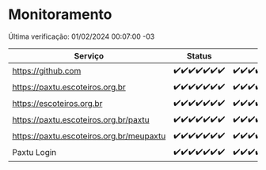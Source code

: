 # Monitoramento

Última verificação: 01/02/2024 00:07:00 -03

|Serviço|Status|Últimas 24h|
|---|---|---|
|https://github.com|<span title="2024-01-25: OK=24">✔️</span><span title="2024-01-26: OK=24">✔️</span><span title="2024-01-27: OK=24">✔️</span><span title="2024-01-28: OK=24">✔️</span><span title="2024-01-29: OK=24">✔️</span><span title="2024-01-30: OK=24">✔️</span><span title="2024-01-31: OK=4">✔️</span>|<span title="31/01/2024 01:07:00 -03 : 200">✔️</span><span title="31/01/2024 02:05:00 -03 : 200">✔️</span><span title="31/01/2024 03:08:00 -03 : 200">✔️</span><span title="31/01/2024 04:06:00 -03 : 200">✔️</span><span title="31/01/2024 05:08:00 -03 : 200">✔️</span><span title="31/01/2024 06:06:00 -03 : 200">✔️</span><span title="31/01/2024 07:06:00 -03 : 200">✔️</span><span title="31/01/2024 08:03:00 -03 : 200">✔️</span><span title="31/01/2024 09:10:00 -03 : 200">✔️</span><span title="31/01/2024 10:04:00 -03 : 200">✔️</span><span title="31/01/2024 11:05:00 -03 : 200">✔️</span><span title="31/01/2024 12:05:00 -03 : 200">✔️</span><span title="31/01/2024 13:07:00 -03 : 200">✔️</span><span title="31/01/2024 14:06:00 -03 : 200">✔️</span><span title="31/01/2024 15:06:00 -03 : 200">✔️</span><span title="31/01/2024 16:02:00 -03 : 200">✔️</span><span title="31/01/2024 17:06:00 -03 : 200">✔️</span><span title="31/01/2024 18:06:00 -03 : 200">✔️</span><span title="31/01/2024 19:05:00 -03 : 200">✔️</span><span title="31/01/2024 20:05:00 -03 : 200">✔️</span><span title="31/01/2024 21:31:00 -03 : 200">✔️</span><span title="31/01/2024 22:43:00 -03 : 200">✔️</span><span title="31/01/2024 23:17:00 -03 : 200">✔️</span><span title="01/02/2024 00:07:00 -03 : 200">✔️</span>|
|https://paxtu.escoteiros.org.br|<span title="2024-01-25: OK=24">✔️</span><span title="2024-01-26: OK=24">✔️</span><span title="2024-01-27: OK=24">✔️</span><span title="2024-01-28: OK=24">✔️</span><span title="2024-01-29: OK=24">✔️</span><span title="2024-01-30: OK=24">✔️</span><span title="2024-01-31: OK=4">✔️</span>|<span title="31/01/2024 01:07:00 -03 : 200">✔️</span><span title="31/01/2024 02:05:00 -03 : 200">✔️</span><span title="31/01/2024 03:08:00 -03 : 200">✔️</span><span title="31/01/2024 04:06:00 -03 : 200">✔️</span><span title="31/01/2024 05:08:00 -03 : 200">✔️</span><span title="31/01/2024 06:06:00 -03 : 200">✔️</span><span title="31/01/2024 07:06:00 -03 : 200">✔️</span><span title="31/01/2024 08:03:00 -03 : 200">✔️</span><span title="31/01/2024 09:10:00 -03 : 200">✔️</span><span title="31/01/2024 10:04:00 -03 : 200">✔️</span><span title="31/01/2024 11:05:00 -03 : 200">✔️</span><span title="31/01/2024 12:05:00 -03 : 200">✔️</span><span title="31/01/2024 13:07:00 -03 : 200">✔️</span><span title="31/01/2024 14:06:00 -03 : 200">✔️</span><span title="31/01/2024 15:06:00 -03 : 200">✔️</span><span title="31/01/2024 16:02:00 -03 : 200">✔️</span><span title="31/01/2024 17:06:00 -03 : 200">✔️</span><span title="31/01/2024 18:06:00 -03 : 200">✔️</span><span title="31/01/2024 19:05:00 -03 : 200">✔️</span><span title="31/01/2024 20:05:00 -03 : 200">✔️</span><span title="31/01/2024 21:31:00 -03 : 200">✔️</span><span title="31/01/2024 22:43:00 -03 : 200">✔️</span><span title="31/01/2024 23:17:00 -03 : 200">✔️</span><span title="01/02/2024 00:07:00 -03 : 200">✔️</span>|
|https://escoteiros.org.br|<span title="2024-01-25: OK=24">✔️</span><span title="2024-01-26: OK=24">✔️</span><span title="2024-01-27: OK=24">✔️</span><span title="2024-01-28: OK=24">✔️</span><span title="2024-01-29: OK=24">✔️</span><span title="2024-01-30: OK=24">✔️</span><span title="2024-01-31: OK=4">✔️</span>|<span title="31/01/2024 01:07:00 -03 : 200">✔️</span><span title="31/01/2024 02:05:00 -03 : 200">✔️</span><span title="31/01/2024 03:08:00 -03 : 200">✔️</span><span title="31/01/2024 04:06:00 -03 : 200">✔️</span><span title="31/01/2024 05:08:00 -03 : 200">✔️</span><span title="31/01/2024 06:06:00 -03 : 200">✔️</span><span title="31/01/2024 07:06:00 -03 : 200">✔️</span><span title="31/01/2024 08:03:00 -03 : 200">✔️</span><span title="31/01/2024 09:10:00 -03 : 200">✔️</span><span title="31/01/2024 10:04:00 -03 : 200">✔️</span><span title="31/01/2024 11:05:00 -03 : 200">✔️</span><span title="31/01/2024 12:05:00 -03 : 200">✔️</span><span title="31/01/2024 13:07:00 -03 : 200">✔️</span><span title="31/01/2024 14:06:00 -03 : 200">✔️</span><span title="31/01/2024 15:06:00 -03 : 200">✔️</span><span title="31/01/2024 16:02:00 -03 : 200">✔️</span><span title="31/01/2024 17:06:00 -03 : 200">✔️</span><span title="31/01/2024 18:06:00 -03 : 200">✔️</span><span title="31/01/2024 19:05:00 -03 : 200">✔️</span><span title="31/01/2024 20:05:00 -03 : 200">✔️</span><span title="31/01/2024 21:31:00 -03 : 200">✔️</span><span title="31/01/2024 22:43:00 -03 : 200">✔️</span><span title="31/01/2024 23:17:00 -03 : 200">✔️</span><span title="01/02/2024 00:07:00 -03 : 200">✔️</span>|
|https://paxtu.escoteiros.org.br/paxtu|<span title="2024-01-25: OK=24">✔️</span><span title="2024-01-26: OK=24">✔️</span><span title="2024-01-27: OK=24">✔️</span><span title="2024-01-28: OK=24">✔️</span><span title="2024-01-29: OK=24">✔️</span><span title="2024-01-30: OK=24">✔️</span><span title="2024-01-31: OK=4">✔️</span>|<span title="31/01/2024 01:07:00 -03 : 200">✔️</span><span title="31/01/2024 02:05:00 -03 : 200">✔️</span><span title="31/01/2024 03:08:00 -03 : 200">✔️</span><span title="31/01/2024 04:06:00 -03 : 200">✔️</span><span title="31/01/2024 05:08:00 -03 : 200">✔️</span><span title="31/01/2024 06:06:00 -03 : 200">✔️</span><span title="31/01/2024 07:06:00 -03 : 200">✔️</span><span title="31/01/2024 08:03:00 -03 : 200">✔️</span><span title="31/01/2024 09:10:00 -03 : 200">✔️</span><span title="31/01/2024 10:04:00 -03 : 200">✔️</span><span title="31/01/2024 11:05:00 -03 : 200">✔️</span><span title="31/01/2024 12:05:00 -03 : 200">✔️</span><span title="31/01/2024 13:07:00 -03 : 200">✔️</span><span title="31/01/2024 14:06:00 -03 : 200">✔️</span><span title="31/01/2024 15:06:00 -03 : 200">✔️</span><span title="31/01/2024 16:02:00 -03 : 200">✔️</span><span title="31/01/2024 17:06:00 -03 : 200">✔️</span><span title="31/01/2024 18:06:00 -03 : 200">✔️</span><span title="31/01/2024 19:05:00 -03 : 200">✔️</span><span title="31/01/2024 20:05:00 -03 : 200">✔️</span><span title="31/01/2024 21:31:00 -03 : 200">✔️</span><span title="31/01/2024 22:43:00 -03 : 200">✔️</span><span title="31/01/2024 23:17:00 -03 : 200">✔️</span><span title="01/02/2024 00:07:00 -03 : 200">✔️</span>|
|https://paxtu.escoteiros.org.br/meupaxtu|<span title="2024-01-25: OK=24">✔️</span><span title="2024-01-26: OK=24">✔️</span><span title="2024-01-27: OK=24">✔️</span><span title="2024-01-28: OK=24">✔️</span><span title="2024-01-29: OK=24">✔️</span><span title="2024-01-30: OK=24">✔️</span><span title="2024-01-31: OK=4">✔️</span>|<span title="31/01/2024 01:07:00 -03 : 200">✔️</span><span title="31/01/2024 02:05:00 -03 : 200">✔️</span><span title="31/01/2024 03:08:00 -03 : 200">✔️</span><span title="31/01/2024 04:06:00 -03 : 200">✔️</span><span title="31/01/2024 05:08:00 -03 : 200">✔️</span><span title="31/01/2024 06:06:00 -03 : 200">✔️</span><span title="31/01/2024 07:06:00 -03 : 200">✔️</span><span title="31/01/2024 08:03:00 -03 : 200">✔️</span><span title="31/01/2024 09:10:00 -03 : 200">✔️</span><span title="31/01/2024 10:05:00 -03 : 200">✔️</span><span title="31/01/2024 11:05:00 -03 : 200">✔️</span><span title="31/01/2024 12:05:00 -03 : 200">✔️</span><span title="31/01/2024 13:07:00 -03 : 200">✔️</span><span title="31/01/2024 14:06:00 -03 : 200">✔️</span><span title="31/01/2024 15:06:00 -03 : 200">✔️</span><span title="31/01/2024 16:02:00 -03 : 200">✔️</span><span title="31/01/2024 17:06:00 -03 : 200">✔️</span><span title="31/01/2024 18:06:00 -03 : 200">✔️</span><span title="31/01/2024 19:05:00 -03 : 200">✔️</span><span title="31/01/2024 20:05:00 -03 : 200">✔️</span><span title="31/01/2024 21:31:00 -03 : 200">✔️</span><span title="31/01/2024 22:43:00 -03 : 200">✔️</span><span title="31/01/2024 23:17:00 -03 : 200">✔️</span><span title="01/02/2024 00:07:00 -03 : 200">✔️</span>|
|Paxtu Login|<span title="2024-01-25: OK=24">✔️</span><span title="2024-01-26: OK=24">✔️</span><span title="2024-01-27: OK=24">✔️</span><span title="2024-01-28: OK=24">✔️</span><span title="2024-01-29: OK=24">✔️</span><span title="2024-01-30: OK=24">✔️</span><span title="2024-01-31: OK=4">✔️</span>|<span title="31/01/2024 01:07:00 -03 : 200">✔️</span><span title="31/01/2024 02:05:00 -03 : 200">✔️</span><span title="31/01/2024 03:08:00 -03 : 200">✔️</span><span title="31/01/2024 04:06:00 -03 : 200">✔️</span><span title="31/01/2024 05:08:00 -03 : 200">✔️</span><span title="31/01/2024 06:06:00 -03 : 200">✔️</span><span title="31/01/2024 07:06:00 -03 : 200">✔️</span><span title="31/01/2024 08:03:00 -03 : 200">✔️</span><span title="31/01/2024 09:10:00 -03 : 200">✔️</span><span title="31/01/2024 10:05:00 -03 : 200">✔️</span><span title="31/01/2024 11:05:00 -03 : 200">✔️</span><span title="31/01/2024 12:05:00 -03 : 200">✔️</span><span title="31/01/2024 13:07:00 -03 : 200">✔️</span><span title="31/01/2024 14:06:00 -03 : 200">✔️</span><span title="31/01/2024 15:06:00 -03 : 200">✔️</span><span title="31/01/2024 16:02:00 -03 : 200">✔️</span><span title="31/01/2024 17:06:00 -03 : 200">✔️</span><span title="31/01/2024 18:06:00 -03 : 200">✔️</span><span title="31/01/2024 19:05:00 -03 : 200">✔️</span><span title="31/01/2024 20:05:00 -03 : 200">✔️</span><span title="31/01/2024 21:31:00 -03 : 200">✔️</span><span title="31/01/2024 22:43:00 -03 : 200">✔️</span><span title="31/01/2024 23:17:00 -03 : 200">✔️</span><span title="01/02/2024 00:07:00 -03 : 200">✔️</span>|
